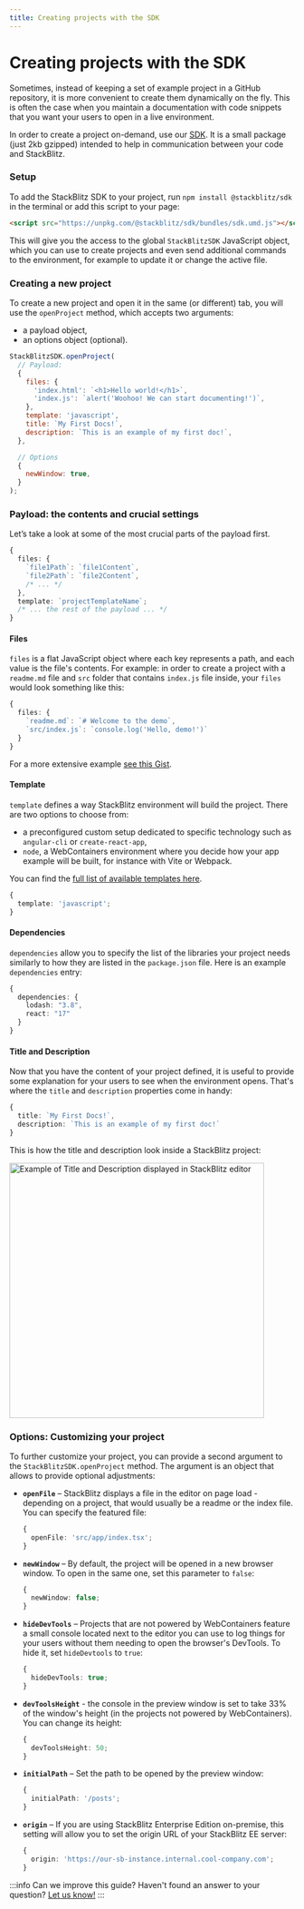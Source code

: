 ```yaml
---
title: Creating projects with the SDK
---
```


# Creating projects with the SDK

<!-- relic? -->
<!-- <head>
  <script src="https://unpkg.com/@stackblitz/sdk/bundles/sdk.umd.js" />
</head> -->

Sometimes, instead of keeping a set of example project in a GitHub repository, it is more convenient to create them dynamically on the fly. This is often the case when you maintain a documentation with code snippets that you want your users to open in a live environment.

In order to create a project on-demand, use our [SDK](https://www.npmjs.com/package/@stackblitz/sdk). It is a small package (just 2kb gzipped) intended to help in communication between your code and StackBlitz.

### Setup

To add the StackBlitz SDK to your project, run `npm install @stackblitz/sdk` in the terminal or add this script to your page:

```html
<script src="https://unpkg.com/@stackblitz/sdk/bundles/sdk.umd.js"></script>
```

This will give you the access to the global `StackBlitzSDK` JavaScript object, which you can use to create projects and even send additional commands to the environment, for example to update it or change the active file.

### Creating a new project

To create a new project and open it in the same (or different) tab, you will use the `openProject` method, which accepts two arguments:

- a payload object,
- an options object (optional).

<!-- TODO: create vue component -->
<!-- For example, here is a new project that will render a “Hello World” header and then run an alert. If you want to see it yourself, click the following button: <SdkButton>Click me</SdkButton>

export const SdkButton = ({children}) => {
  return <>
    <script src="https://unpkg.com/@stackblitz/sdk/bundles/sdk.umd.js" />
    <button onClick={() => {
        StackBlitzSDK.openProject({
        files: {
            'index.html': `<h1>Hello world!</h1>`,
            'index.js': `alert('Woohoo! We can start documenting!')`,
        },
        template: 'javascript',
        title: `My First Docs!`,
        description: `This is an example of my first doc!`,
        }, {
            newWindow: true
        })
    }}>click me</button>
  </>
} -->

```jsx
StackBlitzSDK.openProject(
  // Payload:
  {
    files: {
      'index.html': `<h1>Hello world!</h1>`,
      'index.js': `alert('Woohoo! We can start documenting!')`,
    },
    template: 'javascript',
    title: `My First Docs!`,
    description: `This is an example of my first doc!`,
  },

  // Options
  {
    newWindow: true,
  }
);
```

### Payload: the contents and crucial settings

Let’s take a look at some of the most crucial parts of the payload first.

```typescript
{
  files: {
    `file1Path`: `file1Content`,
    `file2Path`: `file2Content`,
    /* ... */
  },
  template: `projectTemplateName`;
  /* ... the rest of the payload ... */
}
```

#### Files

`files` is a flat JavaScript object where each key represents a path, and each value is the file's contents. For example: in order to create a project with a `readme.md` file and `src` folder that contains `index.js` file inside, your `files` would look something like this:

```typescript
{
  files: {
    `readme.md`: `# Welcome to the demo`,
    `src/index.js`: `console.log('Hello, demo!')`
  }
}
```

For a more extensive example [see this Gist](https://gist.github.com/sulco/df406c4f658121875bcf2d62d112545a).

#### Template

`template` defines a way StackBlitz environment will build the project. There are two options to choose from:

- a preconfigured custom setup dedicated to specific technology such as `angular-cli` or `create-react-app`,
- `node`, a WebContainers environment where you decide how your app example will be built, for instance with Vite or Webpack.

You can find the [full list of available templates here](/docs/platform/javascript-sdk#supported-project-types).

```typescript
{
  template: 'javascript';
}
```

#### Dependencies

`dependencies` allow you to specify the list of the libraries your project needs similarly to how they are listed in the `package.json` file. Here is an example `dependencies` entry:

```typescript
{
  dependencies: {
    lodash: "3.8",
    react: "17"
  }
}
```

#### Title and Description

Now that you have the content of your project defined, it is useful to provide some explanation for your users to see when the environment opens. That's where the `title` and `description` properties come in handy:

```typescript
{
  title: `My First Docs!`,
  description: `This is an example of my first doc!`
}
```

This is how the title and description look inside a StackBlitz project:

<img alt="Example of Title and Description displayed in StackBlitz editor" src="/doc_images/guide/metadata.png" style="width:450px" />

### Options: Customizing your project

To further customize your project, you can provide a second argument to the `StackBlitzSDK.openProject` method. The argument is an object that allows to provide optional adjustments:

- **`openFile`** – StackBlitz displays a file in the editor on page load - depending on a project, that would usually be a readme or the index file. You can specify the featured file:
  ```typescript
  {
    openFile: 'src/app/index.tsx';
  }
  ```
- **`newWindow`** – By default, the project will be opened in a new browser window. To open in the same one, set this parameter to `false`:
  ```typescript
  {
    newWindow: false;
  }
  ```
- **`hideDevTools`** – Projects that are not powered by WebContainers feature a small console located next to the editor you can use to log things for your users without them needing to open the browser's DevTools. To hide it, set `hideDevtools` to `true`:
  ```typescript
  {
    hideDevTools: true;
  }
  ```
- **`devToolsHeight`** - the console in the preview window is set to take 33% of the window's height (in the projects not powered by WebContainers). You can change its height:
  ```typescript
  {
    devToolsHeight: 50;
  }
  ```
- **`initialPath`** – Set the path to be opened by the preview window:
  ```typescript
  {
    initialPath: '/posts';
  }
  ```
- **`origin`** – If you are using StackBlitz Enterprise Edition on-premise, this setting will allow you to set the origin URL of your StackBlitz EE server:
  ```typescript
  {
    origin: 'https://our-sb-instance.internal.cool-company.com';
  }
  ```

:::info Can we improve this guide? Haven't found an answer to your question? [Let us know!](mailto:devrel@stackblitz.com) :::
